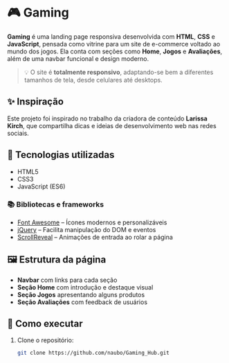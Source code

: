 # 🎮 Gaming

**Gaming** é uma landing page responsiva desenvolvida com **HTML**, **CSS** e **JavaScript**, pensada como vitrine para um site de e-commerce voltado ao mundo dos jogos. Ela conta com seções como **Home**, **Jogos** e **Avaliações**, além de uma navbar funcional e design moderno.

> 💡 O site é **totalmente responsivo**, adaptando-se bem a diferentes tamanhos de tela, desde celulares até desktops.



## ✨ Inspiração

Este projeto foi inspirado no trabalho da criadora de conteúdo **Larissa Kirch**, que compartilha dicas e ideias de desenvolvimento web nas redes sociais.

## 🔧 Tecnologias utilizadas

- HTML5
- CSS3
- JavaScript (ES6)

### 📚 Bibliotecas e frameworks

- [Font Awesome](https://fontawesome.com/) – Ícones modernos e personalizáveis
- [jQuery](https://jquery.com/) – Facilita manipulação do DOM e eventos
- [ScrollReveal](https://scrollrevealjs.org/) – Animações de entrada ao rolar a página

## 🖼️ Estrutura da página

- **Navbar** com links para cada seção
- **Seção Home** com introdução e destaque visual
- **Seção Jogos** apresentando alguns produtos
- **Seção Avaliações** com feedback de usuários

## 🚀 Como executar

1. Clone o repositório:
   ```bash
   git clone https://github.com/naubo/Gaming_Hub.git
